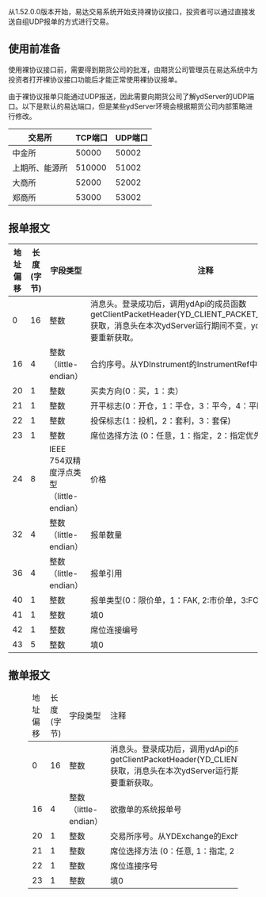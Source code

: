 从1.52.0.0版本开始，易达交易系统开始支持裸协议接口，投资者可以通过直接发送自组UDP报单的方式进行交易。


## 使用前准备
使用裸协议接口前，需要得到期货公司的批准，由期货公司管理员在易达系统中为投资者打开裸协议接口功能后才能正常使用裸协议报单。

由于裸协议报单只能通过UDP报送，因此需要向期货公司了解ydServer的UDP端口。以下是默认的易达端口，但是某些ydServer环境会根据期货公司内部策略进行修改。

|交易所|TCP端口|UDP端口|
|------|------|-------|
|中金所|50000|50002|
|上期所、能源所|510000|51002|
|大商所|52000|52002|
|郑商所|53000|53002|



## 报单报文
|地址偏移|长度(字节)|字段类型|注释|
|-------|----------|-------|----|
|0|16|整数|消息头。登录成功后，调用ydApi的成员函数getClientPacketHeader(YD_CLIENT_PACKET_INSERT_ORDER)获取，消息头在本次ydServer运行期间不变，ydServer重启后需要重新获取。|
|16|4|整数（little-endian）|合约序号。从YDInstrument的InstrumentRef中获取。|
|20|1|整数|买卖方向(0：买，1：卖）|
|21|1|整数|开平标志(0：开仓，1：平仓，3：平今，4：平昨)|
|22|1|整数|投保标志(1：投机，2：套利，3：套保)|
|23|1|整数|席位选择方法 (0：任意，1：指定，2：指定优先)|
|24|8|IEEE 754双精度浮点类型（little-endian）|价格|
|32|4|整数（little-endian）|报单数量|
|36|4|整数（little-endian）|报单引用|
|40|1|整数|报单类型(0：限价单，1：FAK, 2:市价单，3:FOK)|
|41|1|整数|填0|
|42|1|整数|席位连接编号|
|43|5|整数|填0|


## 撤单报文


<figure class="wp-block-table is-style-stripes">
    <table>
        <thead>
            <tr>
                <td>地址偏移</td>
                <td>长度(字节)</td>
                <td>字段类型</td>
                <td>注释</td>
            </tr>
        </thead>
        <tbody>
            <tr>
                <td>0</td>
                <td>16</td>
                <td>整数</td>
                <td>消息头。登录成功后，调用ydApi的成员函数getClientPacketHeader(YD_CLIENT_PACKET_CANCEL_ORDER)获取，消息头在本次ydServer运行期间不变，ydServer重启后需要重新获取。</td>
            </tr>
            <tr>
                <td>16</td>
                <td>4</td>
                <td>整数（little-endian）</td>
                <td>欲撤单的系统报单号</td>
            </tr>
            <tr>
                <td>20</td>
                <td>1</td>
                <td>整数</td>
                <td>交易所序号。从YDExchange的ExchangeRef中获取。</td>
            </tr>
            <tr>
                <td>21</td>
                <td>1</td>
                <td>整数</td>
                <td>席位选择方法 (0：任意, 1：指定, 2：指定优先)</td>
            </tr>
            <tr>
                <td>22</td>
                <td>1</td>
                <td>整数</td>
                <td>席位连接序号</td>
            </tr>
            <tr>
                <td>23</td>
                <td>1</td>
                <td>整数</td>
                <td>填0</td>
            </tr>
        </tbody>
    </table>
</figure>





